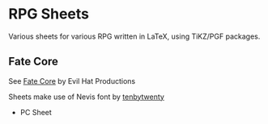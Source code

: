 # RPG Sheets

Various sheets for various RPG written in LaTeX, using TiKZ/PGF packages.

##  Fate Core

See [Fate Core](http://www.evilhat.com/home/fate-core/) by Evil Hat Productions

Sheets make use of Nevis font by [tenbytwenty](http://tenbytwenty.com/?xxxx_posts=nevis)

* PC Sheet

